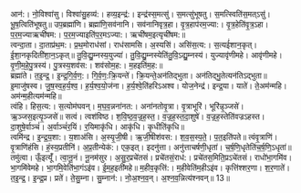 

  
आन॑:। नो॒विश्वा॑सु। विश्वा॑सु॒हव्य॑:। हव्य॒इन्द्र॑:। इन्द्र॑स्स॒मत्सु॑। स॒मत्सु॑भूषतु। स॒मत्स्विति॑स॒मत्ऽसु॑। भू॒ष॒त्विति॑भूषतु॥ उप॒ब्रह्मा॑णि। ब्रह्मा॑णि॒सव॑नानि। सव॑नानिवृत्र॒हा। वृ॒त्र॒हाप॑रम॒ज्या:। वृ॒त्र॒हेति॑वृ॒त्र॒ऽहा। प॒र॒म॒ज्याऋची॑षम:। प॒र॒म॒ज्याइति॑प॒र॒मऽज्या:। ऋची॑षम॒इत्यृची॑षम:॥  
त्वन्दा॒ता। दा॒ताप्र॑थ॒म:। प्र॒थ॒मोराध॑सां। राध॑सामसि। अ॒स्यसि॑। असि॑स॒त्य:। स॒त्यई॑शान॒कृत्। ई॒शा॒नकृदिती॑शा॒न॒ऽकृत्॥ तु॒वि॒द्यु॒म्नस्य॒युज्या॑। तु॒वि॒द्यु॒म्नस्येति॑तु॒वि॒ऽद्यु॒म्नस्य॑। युज्यावृ॑णीमहे। आवृ॑णीमहे। वृ॒णी॒म॒हे॒पु॒त्रस्य॑। पु॒त्रस्य॒शव॑स:। शव॑सोम॒ह:। म॒हइति॑म॒ह:॥  
ब्रह्मा॑ते। त॒इ॒न्द्र॒। इ॒न्द्र॒गि॒र्व॒ण॒:। गि॒र्व॒ण॒:क्रि॒यन्ते॑। क्रि॒यन्ते॒अन॑तिद्भुता। अन॑तिद्भु॒तेत्यन॑तिऽद्भुता॥ इ॒माजु॑षस्व। जु॒ष॒स्व॒ह॒र्य॒श्व॒। ह॒र्य॒श्व॒यो॒ज॑ना। ह॒र्य॒श्वे॒ति॑हरिऽअश्व। योज॒नेन्द्र॑। इन्द्र॒या। याते॑। ते॒अम॑न्महि। अम॑न्म॒हीत्यम॑न्महि॥  
त्वंहि। हिस॒त्य:। स॒त्योम॑घवन्। म॒घ॒व॒न्नना॑नत:। अना॑नतोवृ॒त्रा। वृ॒त्राभूरि॑। भूरि॑न्नृ॒ञ्जसे॑। ऋ॒ञ्जस॒इत्यृ॒ञ्जसे॑॥ सत्वं। त्वश॑विष्ठ। श॒वि॒ष्ठ॒व॒ज्र॒ह॒स्त॒। व॒ज्र॒ह॒स्त॒दा॒शुषे॑। व॒ज्र॒ह॒स्तेति॑वज्रऽहस्त। दा॒शुषे॒र्वाञ्चं॑। अ॒र्वाञ्चं॑र॒यिं। र॒यिमाकृ॑धि। आकृ॑धि। कृ॒धीति॑कृधि॥  
त्वमि॑न्द्र। इ॒न्द्र॒य॒शा:। य॒शाअ॑सि। अ॒स्यृ॒जी॒षी। ऋ॒जी॒षीश॑वस:। श॒व॒स॒स्प॒ते॒। प॒त॒इति॑पते॥ त्वंवृ॒त्राणि॑। वृ॒त्राणि॑हंसि। हं॒स्य॒प्रतीनि॑। अ॒प्र॒तीन्येक॑:। एक॒इत्। इदनु॑त्ता। अनु॑त्ताचर्षणी॒धृता॑। च॒र्ष॒णि॒धृतेति॑च॒र्ष॒णि॒ऽधृता॑॥  
तमु॑त्वा। ऊँ॒इत्यूँ॑। त्वा॒नू॒नं। नू॒नम॑सुर। अ॒सु॒र॒प्रचे॑तसं। प्रचे॑तसं॒राध॑:। प्रचे॑तस॒मिति॒प्रऽचे॑तसं। राधो॑भा॒गमि॑व। भा॒गमि॑वेमहे। भा॒गमि॒वेति॑भा॒गंऽइ॑व। ई॒म॒ह॒इती॑महे॥ म॒हीव॒कृत्ति॑:। म॒हीवेति॑म॒हीऽइ॑व। कृत्ति॑श्शर॒णा। श॒र॒णाते॑। त॒इ॒न्द्र॒। इ॒न्द्र॒प्र। प्रते॑। ते॒सु॒म्ना। सु॒म्नान॑:। नो॒अ॒श्न॒व॒न्। अ॒श्न॒व॒न्नित्य॑श्नवन्॥ 13॥  
